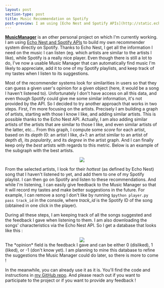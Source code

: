 ```yaml
---
layout: post
section-type: post
title: Music Recommendation on Spotify
post-preview: I am using [Echo Nest and Spotify APIs](http://static.echonest.com/enspex/) to build my own recommender system directly on Spotify. Thanks to Echo Nest, I get all the information I need on the music I can listen (eg. which artists are similar to the artists I like), while Spotify is a really nice player. Even though there is still a lot to do, I've now a usable **[Music Manager](https://github.com/sds-dubois/MusicManager)** that can automatically find music I'm likely to appreciate, add it to one of my Spotify playlists, and keep track of my tastes when I listen to its suggestions.
---
```

**[MusicManager](https://github.com/sds-dubois/MusicManager)** is an other personal project on which I'm currently working. I am using [Echo Nest and Spotify APIs](http://static.echonest.com/enspex/) to build my own recommender system directly on Spotify. Thanks to Echo Nest, I get all the information I need on the music I can listen (eg. which artists are similar to the artists I like), while Spotify is a really nice player. Even though there is still a lot to do, I've now a usable Music Manager that can automatically find music I'm likely to appreciate, add it to one of my Spotify playlists, and keep track of my tastes when I listen to its suggestions.  

Most of the recommender systems look for similarities in users so that they can guess a given user's opinion for a given object (here, it would be a song I haven't listened to). Unfortunately I don't have access on all this data, and even though Spotify could give me some similar information, it's not provided by the API. So I decided to try another approach that works in two steps. First, I'm more focusing on the artists. Precisely I am building a graph of artists, starting with those I know I like, and adding similar artists. This is possible thanks to the Echo Nest API. Actually, I am also adding similar artists of the artists that are similar to those I like, and even similar artists of the latter, etc... From this graph, I compute some *score* for each artist, based on its *depth* (0: an artist I like, *d+1*: an artist similar to an artist of depth *d*), its *popularity*, and its *degree* in the artist graph. And I can finally keep only the *best* artists with regards to this metric. Below is an example of the subgraph with the best artists.  
<center><img src="https://sds-dubois.github.io/img/projects/MusicManager_subgraph.png"></img></center>  

From the selected artists, I look for their *hottest* (as defined by Echo Nest) song that I haven't listened to yet, and add them to one of my Spotify playlist. I can then go on Spotify and listen to these recommendations. And while I'm listening, I can easily give feedback to the Music Manager so that it will record my tastes and make better suggestions in the future. For example, I can remove a song I don't like by running `$python player.py pass track_id` in the console, where *track_id* is the Spotify ID of the song (obtained in one click in the player).  

During all these steps, I am keeping track of all the songs suggested and the feedback I gave when listening to them. I am also downloading the songs' characteristics via the Echo Nest API. So I get a database that looks like this :  
<center><img src="https://sds-dubois.github.io/img/projects/MusicManager_songdb.png"></img></center>  
The *opinion* field is the feedback I gave and can be either 0 (disliked), 1 (liked), or -1 (don't know yet). I am planning to mine this database to refine the suggestions the Music Manager could do later, so there is more to come !  

In the meanwhile, you can already use it as it is. You'll find the code and instructions in [my GitHub repo](https://github.com/sds-dubois/MusicManager). And please reach out if you want to participate to the project or if you want to provide any feedback !